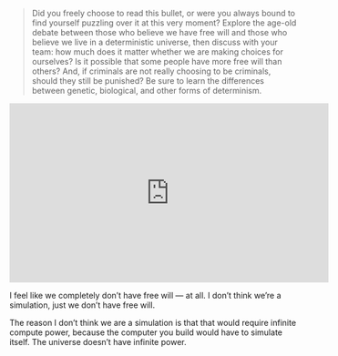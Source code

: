 > Did you freely choose to read this bullet, or were you always bound to find yourself puzzling over it at this very moment? Explore the age-old debate between those who believe we have free will and those who believe we live in a deterministic universe, then discuss with your team: how much does it matter whether we are making choices for ourselves? Is it possible that some people have more free will than others? And, if criminals are not really choosing to be criminals, should they still be punished? Be sure to learn the differences between genetic, biological, and other forms of determinism.

<iframe width="560" height="315" src="https://www.youtube.com/embed/UebSfjmQNvs" title="YouTube video player" frameborder="0" allow="accelerometer; autoplay; clipboard-write; encrypted-media; gyroscope; picture-in-picture; web-share" referrerpolicy="strict-origin-when-cross-origin" allowfullscreen></iframe>

I feel like we completely don’t have free will — at all. I don’t think we’re a simulation, just we don’t have free will.

The reason I don’t think we are a simulation is that that would require infinite compute power, because the computer you build would have to simulate itself. The universe doesn’t have infinite power.

